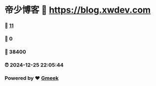 # 帝少博客 :link: https://blog.xwdev.com 
### :page_facing_up: [11](https://blog.xwdev.com/tag.html) 
### :speech_balloon: 0 
### :hibiscus: 38400 
### :alarm_clock: 2024-12-25 22:05:44 
### Powered by :heart: [Gmeek](https://github.com/Meekdai/Gmeek)
